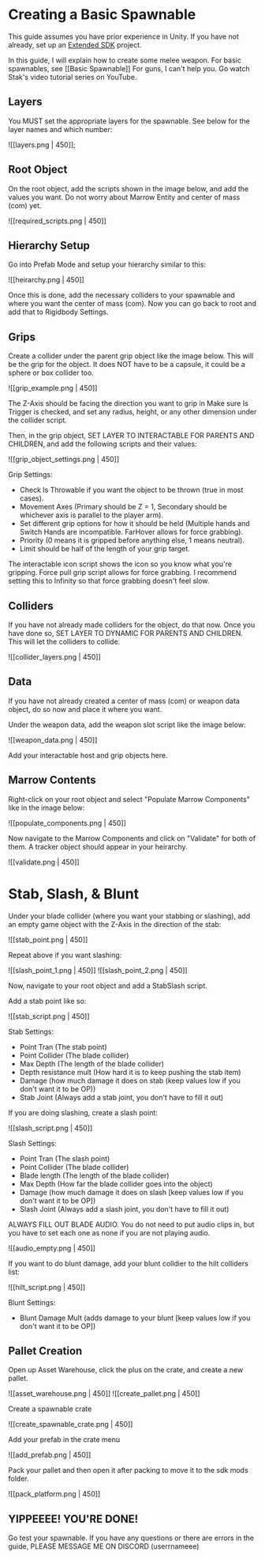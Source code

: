 # Creating a Basic Spawnable
This guide assumes you have prior experience in Unity.
If you have not already, set up an [Extended SDK](https://github.com/notnotnotswipez/Marrow-ExtendedSDK-MAINTAINED) project.

In this guide, I will explain how to create some melee weapon. For basic spawnables, see [[Basic Spawnable]] For guns, I can't help you. Go watch Stak's video tutorial series on YouTube.

## Layers
You MUST set the appropriate layers for the spawnable. See below for the layer names and which number:

![[layers.png | 450]];

## Root Object
On the root object, add the scripts shown in the image below, and add the values you want. Do not worry about Marrow Entity and center of mass (com) yet.

![[required_scripts.png | 450]]

## Hierarchy Setup
Go into Prefab Mode and setup your hierarchy similar to this:

![[heirarchy.png | 450]]

Once this is done, add the necessary colliders to your spawnable and where you want the center of mass (com). Now you can go back to root and add that to Rigidbody Settings.

## Grips

Create a collider under the parent grip object like the image below. This will be the grip for the object. It does NOT have to be a capsule, it could be a sphere or box collider too.

![[grip_example.png | 450]]

The Z-Axis should be facing the direction you want to grip in
Make sure Is Trigger is checked, and set any radius, height, or any other dimension under the collider script.

Then, in the grip object, SET LAYER TO INTERACTABLE FOR PARENTS AND CHILDREN, and add the following scripts and their values:

![[grip_object_settings.png | 450]]

Grip Settings:
- Check Is Throwable if you want the object to be thrown (true in most cases).
- Movement Axes (Primary should be Z = 1, Secondary should be whichever axis is parallel to the player arm).
- Set different grip options for how it should be held (Multiple hands and Switch Hands are incompatible. FarHover allows for force grabbing).
- Priority (0 means it is gripped before anything else, 1 means neutral).
- Limit should be half of the length of your grip target.

The interactable icon script shows the icon so you know what you're gripping.
Force pull grip script allows for force grabbing. I recommend setting this to Infinity so that force grabbing doesn't feel slow.

## Colliders

If you have not already made colliders for the object, do that now.
Once you have done so, SET LAYER TO DYNAMIC FOR PARENTS AND CHILDREN. This will let the colliders to collide.

![[collider_layers.png | 450]]

## Data

If you have not already created a center of mass (com) or weapon data object, do so now and place it where you want.

Under the weapon data, add the weapon slot script like the image below:

![[weapon_data.png | 450]]

Add your interactable host and grip objects here.

## Marrow Contents

Right-click on your root object and select "Populate Marrow Components" like in the image below:

![[populate_components.png | 450]]

Now navigate to the Marrow Components and click on "Validate" for both of them. A tracker object should appear in your heirarchy.

![[validate.png | 450]]

# Stab, Slash, & Blunt

Under your blade collider (where you want your stabbing or slashing), add an empty game object with the Z-Axis in the direction of the stab:

![[stab_point.png | 450]]

Repeat above if you want slashing:

![[slash_point_1.png | 450]]
![[slash_point_2.png | 450]]

Now, navigate to your root object and add a StabSlash script.

Add a stab point like so:

![[stab_script.png | 450]]

Stab Settings:
- Point Tran (The stab point)
- Point Collider (The blade collider)
- Max Depth (The length of the blade collider)
- Depth resistance mult (How hard it is to keep pushing the stab item)
- Damage (how much damage it does on stab (keep values low if you don't want it to be OP))
- Stab Joint (Always add a stab joint, you don't have to fill it out)

If you are doing slashing, create a slash point:

![[slash_script.png | 450]]

Slash Settings:
- Point Tran (The slash point)
- Point Collider (The blade collider)
- Blade length (The length of the blade collider)
- Max Depth (How far the blade collider goes into the object)
- Damage (how much damage it does on slash [keep values low if you don't want it to be OP])
- Slash Joint (Always add a slash joint, you don't have to fill it out)

ALWAYS FILL OUT BLADE AUDIO. You do not need to put audio clips in, but you have to set each one as none if you are not playing audio.

![[audio_empty.png | 450]]

If you want to do blunt damage, add your blunt colldier to the hilt colliders list:

![[hilt_script.png | 450]]

Blunt Settings:
- Blunt Damage Mult (adds damage to your blunt [keep values low if you don't want it to be OP])

## Pallet Creation

Open up Asset Warehouse, click the plus on the crate, and create a new pallet.

![[asset_warehouse.png | 450]]
![[create_pallet.png | 450]]

Create a spawnable crate

![[create_spawnable_crate.png | 450]]

Add your prefab in the crate menu

![[add_prefab.png | 450]]

Pack your pallet and then open it after packing to move it to the sdk mods folder.

![[pack_platform.png | 450]]

## YIPPEEEE! YOU'RE DONE!

Go test your spawnable. If you have any questions or there are errors in the guide, PLEASE MESSAGE ME ON DISCORD (userrnameee)